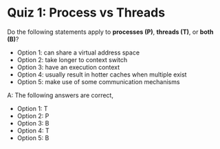 # Quiz 1: Process vs Threads

Do the following statements apply to **processes (P)**, **threads (T)**, or **both (B)**?

- Option 1: can share a virtual address space
- Option 2: take longer to context switch
- Option 3: have an execution context
- Option 4: usually result in hotter caches when multiple exist
- Option 5: make use of some communication mechanisms

A: The following answers are correct,

- Option 1: T
- Option 2: P
- Option 3: B
- Option 4: T
- Option 5: B
